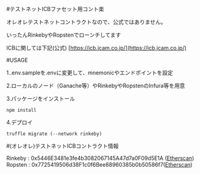 #テストネットICBファセット用コント楽

オレオレテストネットコントラクトなので、公式ではありません。

いったんRinkebyやRopstenでローンチしてます

ICBに関しては下記(公式)
[https://icb.jcam.co.jp/](https://icb.jcam.co.jp/)

#USAGE

1..env.sampleを.envに変更して、mnemonicやエンドポイントを設定

2.ローカルのノード（Ganache等）やRinkebyやRopstenのInfura等を用意

3.パッケージをインストール

```
npm install
```

4.デプロイ
```
truffle migrate (--network rinkeby)
```


#(オレオレ)テストネットICBコントラクト情報

Rinkeby : 0x5446E3481e3fe4b3082067145A47d7a0F09d5E1A ([Etherscan](https://rinkeby.etherscan.io/address/0x5446E3481e3fe4b3082067145A47d7a0F09d5E1A))
Ropsten : 0x7725419506d38F1c0f6Bee88960385b0b50586f7([Etherscan](https://ropsten.etherscan.io/address/0x7725419506d38F1c0f6Bee88960385b0b50586f7))

